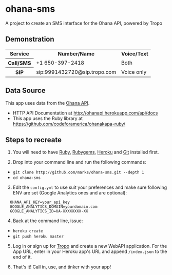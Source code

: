 ohana-sms
=========

A project to create an SMS interface for the Ohana API, powered by Tropo

Demonstration
-------------
<table>
  <tr>
    <th>Service</th>
    <th>Number/Name</th>
    <th>Voice/Text</th>
  </tr>
  <tr>
    <th>Call/SMS</th>
    <td>+1 650-397-2418</td>
    <td>Both</td>
  </tr>
  <tr>
    <th>SIP</th>
    <td>sip:9991432720@sip.tropo.com</td>
    <td>Voice only</td>
  </tr>
</table>

Data Source
-----------
This app uses data from the [Ohana API](http://www.ohanaapi.org/).
- HTTP API Documentation at http://ohanapi.herokuapp.com/api/docs
- This app uses the Ruby library at https://github.com/codeforamerica/ohanakapa-ruby/

Steps to recreate
-----------------

1. You will need to have [Ruby](http://www.ruby-lang.org/en/downloads/), [Rubygems](http://docs.rubygems.org/read/chapter/3), [Heroku](http://docs.heroku.com/heroku-command) and [Git](http://book.git-scm.com/2_installing_git.html) installed first.

2. Drop into your command line and run the following commands:
  * `git clone http://github.com/marks/ohana-sms.git --depth 1`
  * `cd ohana-sms`

3. Edit the `config.yml` to use suit your preferences and make sure following ENV are set (Google Analytics ones and are optional):
  ```
    OHANA_API_KEY=your_api_key
    GOOGLE_ANALYTICS_DOMAIN=yourdomain.com
    GOOGLE_ANALYTICS_ID=UA-XXXXXXXX-XX
  ```

4. Back at the command line, issue:
  * `heroku create`
  * `git push heroku master`

5. Log in or sign up for [Tropo](http://www.tropo.com/) and create a new WebAPI application.
    For the App URL, enter in your Heroku app's URL and append `/index.json` to the end of it.

6. That's it! Call in, use, and tinker with your app!
